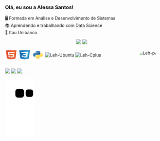 ### Olá, eu sou a Alessa Santos!

🖥️ Formada em Análise e Desenvolvimento de Sistemas </br>
📚 Aprendendo e trabalhando com Data Science </br>
💼 Itau Unibanco

<div align="center">
  <a href="https://github.com/GingerLeh" color:transparent></a>
  <img height="140em" src="https://github-readme-stats.vercel.app/api?username=GingerLeh&show_icons=true&theme=outrun&include_all_commits=true&count_private=true"/>
  <img height="140em" src="https://github-readme-stats.vercel.app/api/top-langs/?username=GingerLeh&layout=compact&langs_count=7&theme=outrun"/>
</div>
<div style="display: inline_block"><br>
  <img align="center" alt="Leh-HTML" height="30" width="40" src="https://raw.githubusercontent.com/devicons/devicon/master/icons/html5/html5-original.svg">
  <img align="center" alt="Leh-CSS" height="30" width="40" src="https://raw.githubusercontent.com/devicons/devicon/master/icons/css3/css3-original.svg">
  <img align="center" alt="Leh-Python" height="30" width="40" src="https://raw.githubusercontent.com/devicons/devicon/master/icons/python/python-original.svg">
  <img align="center" alt="Leh-Ubuntu" height="30" width="40" src="https://cdn.jsdelivr.net/gh/devicons/devicon/icons/ubuntu/ubuntu-plain.svg">
  <img align="center" alt="Leh-Cplus" height="30" width="40" src="https://cdn.jsdelivr.net/gh/devicons/devicon/icons/cplusplus/cplusplus-original.svg">
  <img align="right" alt="Leh-pic" height="150" style="border-radius:50px;" src="https://cdn.discordapp.com/attachments/930608052204355646/930608132588179496/Alessa.gif?width=676&height=676">
</div>
  
  ##
<div> 
  <a href="https://instagram.com/alessa.bcc" target="_blank"><img src="https://img.shields.io/badge/-Instagram-%23E4405F?style=for-the-badge&logo=instagram&logoColor=white" target="_blank"></a>
  <a href = "mailto:alessa.bcc@gmail.com"><img src="https://img.shields.io/badge/-Gmail-%23333?style=for-the-badge&logo=gmail&logoColor=white" target="_blank"></a>
  <a href="https://www.linkedin.com/in/alessa-santos-dev/" target="_blank"><img src="https://img.shields.io/badge/-LinkedIn-%230077B5?style=for-the-badge&logo=linkedin&logoColor=white" target="_blank"></a> 
 
  ![Snake animation](https://github.com/GingerLeh/GingerLeh/blob/output/github-contribution-grid-snake.svg)
 
</div>
